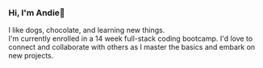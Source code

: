 ### Hi, I'm Andie👋
I like dogs, chocolate, and learning new things.<br> 
I'm currently enrolled in a 14 week full-stack coding bootcamp. 
I'd love to connect and collaborate with others as I master the basics and embark on new projects.
<!--
**amfullmer/amfullmer** is a ✨ _special_ ✨ repository because its `README.md` (this file) appears on your GitHub profile.

Here are some ideas to get you started:

- 🔭 I’m currently working on a 14 week full-stack coding bootcamp
- 🌱 I’m currently learning JavaScript
- 👯 I’m looking to collaborate on new projects
- 🤔 I’m looking for help mastering the basics 
- 💬 Ask me about my dog
- 📫 How to reach me: slack
- 😄 Pronouns: she/her
- ⚡ Fun fact: I used to work as a chocolatier
-->
